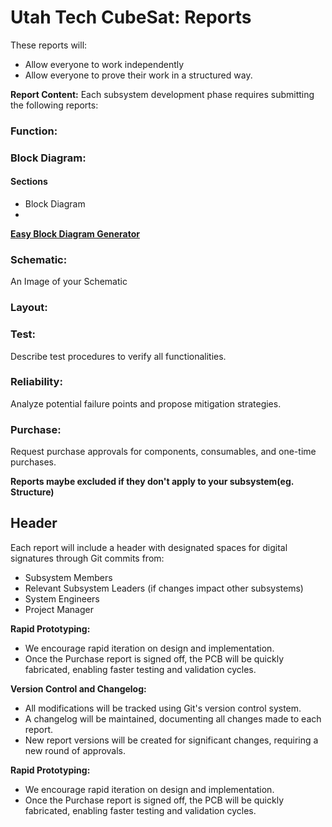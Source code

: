 # Utah Tech CubeSat: Reports

These reports will:
* Allow everyone to work independently
* Allow everyone to prove their work in a structured way.

**Report Content:**
Each subsystem development phase requires submitting the following reports:

### **Function:**
### **Block Diagram:**
#### Sections
* Block Diagram
* 


**[Easy Block Diagram Generator](https://app.diagrams.net/)**

### **Schematic:**

An Image of your Schematic

### **Layout:**
### **Test:**
Describe test procedures to verify all functionalities.
### **Reliability:**
Analyze potential failure points and propose mitigation strategies.
### **Purchase:**
Request purchase approvals for components, consumables, and one-time purchases.

**Reports maybe excluded if they don't apply to your subsystem(eg. Structure)**

## **Header**

Each report will include a header with designated spaces for digital signatures through Git commits from:

* Subsystem Members
* Relevant Subsystem Leaders (if changes impact other subsystems)
* System Engineers
* Project Manager

**Rapid Prototyping:**

* We encourage rapid iteration on design and implementation.
* Once the Purchase report is signed off, the PCB will be quickly fabricated, enabling faster testing and validation cycles.





**Version Control and Changelog:**

* All modifications will be tracked using Git's version control system.
* A changelog will be maintained, documenting all changes made to each report.
* New report versions will be created for significant changes, requiring a new round of approvals.

**Rapid Prototyping:**

* We encourage rapid iteration on design and implementation.
* Once the Purchase report is signed off, the PCB will be quickly fabricated, enabling faster testing and validation cycles.
